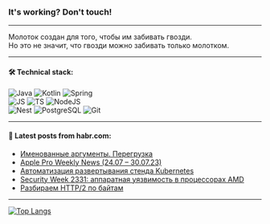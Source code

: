 ### It's working? Don't touch!

---
Молоток создан для того, чтобы им забивать гвозди. <br>
Но это не значит, что гвозди можно забивать только молотком.

---

#### 🛠️ Technical stack:

![Java](https://img.shields.io/badge/Java-informational?logo=Oracle&style=flat&logoColor=white&color=FF4500)
![Kotlin](https://img.shields.io/badge/Kotlin-informational?logo=Kotlin&style=flat&logoColor=white&color=774D97)
![Spring](https://img.shields.io/badge/SpringBoot-informational?logo=SpringBoot&style=flat&logoColor=white&color=6DB33F) <br>
![JS](https://img.shields.io/badge/JS-informational?logo=javaScript&style=flat&logoColor=black&color=F7Df1E)
![TS](https://img.shields.io/badge/TypeScript-informational?logo=typeScript&style=flat&logoColor=black&color=0667A8)
![NodeJS](https://img.shields.io/badge/NodeJS-informational?logo=node.js&style=flat&logoColor=white&color=70A760) <br>
![Nest](https://img.shields.io/badge/NestJS-informational?logo=NestJS&style=flat&logoColor=white&color=E0234E)
![PostgreSQL](https://img.shields.io/badge/PostgreSQL-informational?logo=PostgreSQL&style=flat&logoColor=white&color=DAA520)
![Git](https://img.shields.io/badge/Git-informational?logo=git&style=flat&logoColor=white&color=778899)

___

#### 💬 Latest posts from habr.com:

<!-- BLOG-POST-LIST:START -->
- [Именованные аргументы. Перегрузка](https://habr.com/ru/articles/751612/?utm_source=habrahabr&utm_medium=rss&utm_campaign=751612)
- [Apple Pro Weekly News &lpar;24.07 – 30.07.23&rpar;](https://habr.com/ru/articles/751600/?utm_source=habrahabr&utm_medium=rss&utm_campaign=751600)
- [Автоматизация развертывания стенда Kubernetes](https://habr.com/ru/articles/751582/?utm_source=habrahabr&utm_medium=rss&utm_campaign=751582)
- [Security Week 2331: аппаратная уязвимость в процессорах AMD](https://habr.com/ru/companies/kaspersky/articles/751564/?utm_source=habrahabr&utm_medium=rss&utm_campaign=751564)
- [Разбираем HTTP/2 по байтам](https://habr.com/ru/companies/timeweb/articles/751338/?utm_source=habrahabr&utm_medium=rss&utm_campaign=751338)
<!-- BLOG-POST-LIST:END -->

---
[![Top Langs](https://github-readme-stats-git-master-advtsetting-gmailcom.vercel.app/api/top-langs/?username=zloylis&langs_count=10&hide_title=false&title_color=e6edf3&size_weight=0.5&count_weight=0.5&layout=compact&hide_border=true&theme=dracula)](https://github.com/zloylis)

<!-- ![GitHub stats](https://github-readme-stats-git-master-advtsetting-gmailcom.vercel.app/api?username=zloylis&show_icons=true&hide_border=true&theme=dracula&hide_title=true&include_all_commits=true&count_private=true&hide=contribs&hide_rank=true) -->
